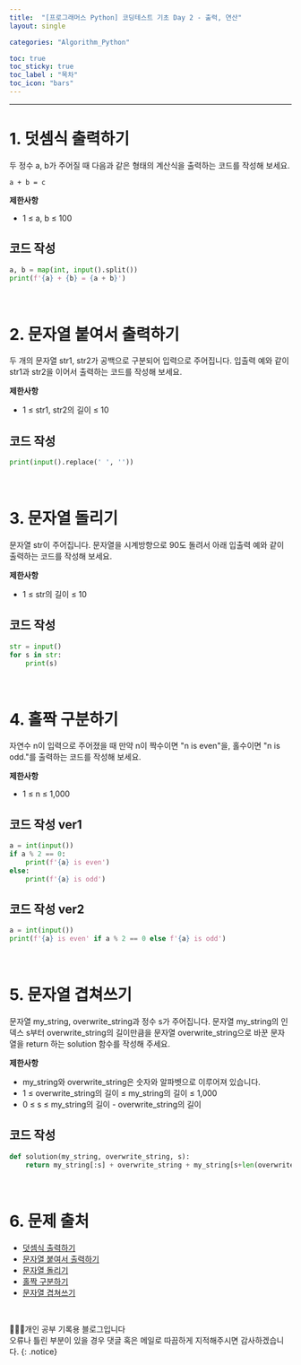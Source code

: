 ```yaml
---
title:  "[프로그래머스 Python] 코딩테스트 기초 Day 2 - 출력, 연산"
layout: single

categories: "Algorithm_Python"

toc: true
toc_sticky: true
toc_label : "목차"
toc_icon: "bars"
---
```


***

# 1. 덧셈식 출력하기
두 정수 a, b가 주어질 때 다음과 같은 형태의 계산식을 출력하는 코드를 작성해 보세요.
```
a + b = c
```

**제한사항**
- 1 ≤ a, b ≤ 100

## 코드 작성
```python
a, b = map(int, input().split())
print(f'{a} + {b} = {a + b}')
```

<br>

# 2. 문자열 붙여서 출력하기
두 개의 문자열 str1, str2가 공백으로 구분되어 입력으로 주어집니다.
입출력 예와 같이 str1과 str2을 이어서 출력하는 코드를 작성해 보세요.

**제한사항**
- 1 ≤ str1, str2의 길이 ≤ 10

## 코드 작성
```python
print(input().replace(' ', ''))
```

<br>

# 3. 문자열 돌리기
문자열 str이 주어집니다.
문자열을 시계방향으로 90도 돌려서 아래 입출력 예와 같이 출력하는 코드를 작성해 보세요.

**제한사항**
- 1 ≤ str의 길이 ≤ 10

## 코드 작성
```python
str = input()
for s in str:
    print(s)
```

<br>

# 4. 홀짝 구분하기
자연수 n이 입력으로 주어졌을 때 만약 n이 짝수이면 "n is even"을, 홀수이면 "n is odd."를 출력하는 코드를 작성해 보세요.

**제한사항**
- 1 ≤ n ≤ 1,000

## 코드 작성 ver1
```python
a = int(input())
if a % 2 == 0:
    print(f'{a} is even')
else:
    print(f'{a} is odd')
```

## 코드 작성 ver2
```python
a = int(input())
print(f'{a} is even' if a % 2 == 0 else f'{a} is odd')
```

<br>

# 5. 문자열 겹쳐쓰기
문자열 my_string, overwrite_string과 정수 s가 주어집니다. 문자열 my_string의 인덱스 s부터 overwrite_string의 길이만큼을 문자열 overwrite_string으로 바꾼 문자열을 return 하는 solution 함수를 작성해 주세요.

**제한사항**
- my_string와 overwrite_string은 숫자와 알파벳으로 이루어져 있습니다.
- 1 ≤ overwrite_string의 길이 ≤ my_string의 길이 ≤ 1,000
- 0 ≤ s ≤ my_string의 길이 - overwrite_string의 길이

## 코드 작성
```python
def solution(my_string, overwrite_string, s):  
    return my_string[:s] + overwrite_string + my_string[s+len(overwrite_string):]
```

<br>

# 6. 문제 출처
- [덧셈식 출력하기](https://school.programmers.co.kr/learn/courses/30/lessons/181947?language=python3)
- [문자열 붙여서 출력하기](https://school.programmers.co.kr/learn/courses/30/lessons/181946?language=python3)
- [문자열 돌리기](https://school.programmers.co.kr/learn/courses/30/lessons/181945?language=python3)
- [홀짝 구분하기](https://school.programmers.co.kr/learn/courses/30/lessons/181944?language=python3)
- [문자열 겹쳐쓰기](https://school.programmers.co.kr/learn/courses/30/lessons/181943?language=python3)

<br>

👩🏻‍💻개인 공부 기록용 블로그입니다
<br>오류나 틀린 부분이 있을 경우 댓글 혹은 메일로 따끔하게 지적해주시면 감사하겠습니다.
{: .notice}